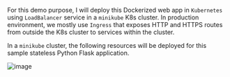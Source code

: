 
For this demo purpose, I will deploy this Dockerized web app in `Kubernetes` using `LoadBalancer` service in a `minikube` K8s cluster. In production environment, we mostly use `Ingress` that exposes HTTP and HTTPS routes from outside the K8s cluster to services within the cluster.
 
In a `minikube` cluster, the following resources will be deployed for this sample stateless Python Flask application.

![image](https://user-images.githubusercontent.com/2681229/163902644-4ab1496e-82cf-4780-b7c4-43947a4a84f6.png)
